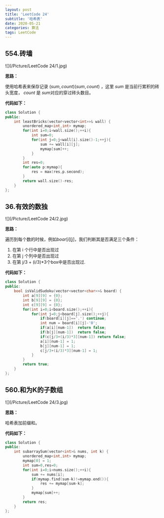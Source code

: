 ```yaml
---
layout: post
title: 'LeetCode 24'
subtitle: '哈希表'
date: 2020-05-21
categories: 算法
tags: LeetCode
---
```


## 554.砖墙

![](/Picture/LeetCode 24/1.jpg)

**思路：**

使用哈希表来保存记录 $(sum, count)(sum,count)$ ，这里 $sum$ 是当前行累积的砖头宽度， $count$ 是 $sum$对应的穿过砖头数目。

**代码如下：**

```cpp
class Solution {
public:
    int leastBricks(vector<vector<int>>& wall) {
        unordered_map<int,int> mymap;
        for(int i=0;i<wall.size();++i){
            int sum=0;
            for(int j=0;j<wall[i].size()-1;++j){
                sum += wall[i][j];
                mymap[sum]++;
            }
        }
        int res=0;
        for(auto p:mymap){
            res = max(res,p.second);
        }
        return wall.size()-res;
    }
};
```

## 36.有效的数独

![](/Picture/LeetCode 24/2.jpg)

**思路：**

遍历到每个数的时候，例如$boar[i][j]$，我们判断其是否满足三个条件：
1. 在第 i 个行中是否出现过
2. 在第 j 个列中是否出现过
3. 在第 j/3 + (i/3)*3个box中是否出现过.

**代码如下：**

```cpp
class Solution {
public:
    bool isValidSudoku(vector<vector<char>>& board) {
        int a[9][9] = {0};
        int b[9][9] = {0};
        int c[9][9] = {0};
        for(int i=0;i<board.size();++i){
            for(int j=0;j<board[j].size();++j){
                if(board[i][j]=='.') continue;
                int num = board[i][j]-'0';
                if(a[i][num-1])  return false;
                if(b[j][num-1])  return false;
                if(c[j/3+(i/3)*3][num-1]) return false;
                a[i][num-1] = 1;
                b[j][num-1] = 1;
                c[j/3+(i/3)*3][num-1] = 1;
            }
        }
        return true;
    }
};
```

## 560.和为K的子数组

![](/Picture/LeetCode 24/3.jpg)

**思路：**

哈希表加前缀和。

**代码如下：**

```cpp
class Solution {
public:
    int subarraySum(vector<int>& nums, int k) {
        unordered_map<int,int> mymap;
        mymap[0] = 1;
        int sum=0,res=0;
        for(int i=0;i<nums.size();++i){
            sum += nums[i];
            if(mymap.find(sum-k)!=mymap.end()){
                res += mymap[sum-k];
            }
            mymap[sum]++;
        }
        return res;
    }
};
```

